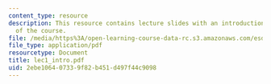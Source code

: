 ```yaml
---
content_type: resource
description: This resource contains lecture slides with an introduction and overview
  of the course.
file: /media/https%3A/open-learning-course-data-rc.s3.amazonaws.com/esd-86-models-data-and-inference-for-socio-technical-systems-spring-2007/2ebe106407339f82b451d497f44c9098_lec1_intro.pdf
file_type: application/pdf
resourcetype: Document
title: lec1_intro.pdf
uid: 2ebe1064-0733-9f82-b451-d497f44c9098
---
```

